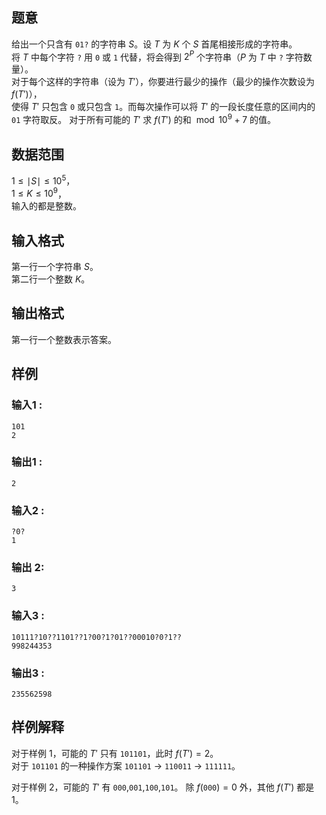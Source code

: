 ## 题意

给出一个只含有 `01?` 的字符串 $S$。设 $T$ 为 $K$ 个 $S$ 首尾相接形成的字符串。    
将 $T$ 中每个字符 `?` 用 `0` 或 `1` 代替，将会得到 $2^P$ 个字符串（$P$ 为 $T$ 中 `?` 字符数量）。    
对于每个这样的字符串（设为 $T'$），你要进行最少的操作（最少的操作次数设为 $f(T')$），       
使得 $T'$ 只包含 `0` 或只包含 `1`。而每次操作可以将 $T'$ 的一段长度任意的区间内的 `01` 字符取反。
对于所有可能的 $T'$ 求 $f(T')$ 的和 $\bmod 10^9+7$ 的值。   

## 数据范围

$1\le \mid S \mid \le 10^5$，           
$1\le K\le 10^9$，     
输入的都是整数。    

## 输入格式

第一行一个字符串 $S$。    
第二行一个整数 $K$。   

## 输出格式

第一行一个整数表示答案。

## 样例 

### 输入1 :
```
101
2
```   

### 输出1 :
```
2
```  

### 输入2 :
```
?0?
1
``` 

### 输出 2:
```
3
```

### 输入3 :
```
10111?10??1101??1?00?1?01??00010?0?1??
998244353
```

### 输出3 :
```
235562598
```

## 样例解释

对于样例 1，可能的 $T'$ 只有 `101101`，此时 $f(T')=2$。    
对于 `101101` 的一种操作方案 `101101` $\to$ `110011` $\to$ `111111`。     

对于样例 2，可能的 $T'$ 有 `000`,`001`,`100`,`101`。
除 $f($`000`$)=0$ 外，其他 $f(T')$ 都是 $1$。  
